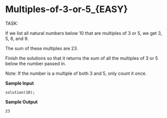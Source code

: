 # Multiples-of-3-or-5_{EASY}

TASK:

If we list all natural numbers below 10 that are multiples of 3 or 5, we get 3, 5, 6, and 9. 

The sum of these multiples are 23. 

Finish the solutions so that it returns the sum of all the multiples of 3 or 5 below the number passed in.

Note: If the number is a multiple of both 3 and 5, only count it once. 

**Sample Input**
```
solution(10);
``` 
**Sample Output**
```
23
```  
